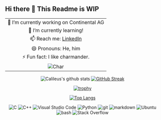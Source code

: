 ## Hi there 👋 This Readme is WIP

<!--
**Calileus/Calileus** is a ✨ _special_ ✨ repository because its `README.md` (this file) appears on your GitHub profile.

- 👯 I’m looking to collaborate on ...
- 🤔 I’m looking for help with ...
- 💬 Ask me about ...

https://docs.github.com/es/get-started/writing-on-github/working-with-advanced-formatting/organizing-information-with-tables

https://simpleicons.org/

-->

<div align="center">
  
| |
|:---:|
| 🔭 I’m currently working on Continental AG |
| 🌱 I’m currently learning! |
| 📫 Reach me: [LinkedIn](www.linkedin.com/in/calileus) |
| 😄 Pronouns: He, him |
| ⚡ Fun fact: I like charmander. |
|  ![Char](https://media.tenor.com/b87Ur_ijFF0AAAAj/char.gif) |

</div>

<div align="center">
  
  ![Calileus's github stats](https://github-readme-stats.vercel.app/api?username=Calileus&count_private=true&show_icons=true&include_all_commits=false&hide_border=true&hide_title=true&theme=tokyonight)
  [![GitHub Streak](https://github-readme-streak-stats.herokuapp.com?user=Calileus&theme=tokyonight&hide_border=true)](https://git.io/streak-stats)
  
  [![trophy](https://github-profile-trophy.vercel.app/?username=Calileus&theme=kimbie_dark&margin-w=15)](https://github.com/ryo-ma/github-profile-trophy)

  [![Top Langs](https://github-readme-stats.vercel.app/api/top-langs/?username=Calileus&theme=tokyonight&layout=compact&hide_border=true)](https://github.com/TsukiZombina/github-readme-stats)
  
  <img alt="C" src="https://img.shields.io/badge/-C-00599C?style=for-the-badge&logo=c&logoColor=white" />
  <img alt="C++" src="https://img.shields.io/badge/-C%2B%2B-00599C?style=for-the-badge&logo=cplusplus&logoColor=white" />
  <img alt="Visual Studio Code" src="https://img.shields.io/badge/-Visual%20Studio%20Code-0078d7?style=for-the-badge&logo=visual-studio-code&logoColor=white" />
  <img alt="Python" src="https://img.shields.io/badge/-Python-45b8d8?style=for-the-badge&logo=python&logoColor=white" />
  <img alt="git" src="https://img.shields.io/badge/-Git-F05032?style=for-the-badge&logo=git&logoColor=white" />
  <img alt="markdown" src="https://img.shields.io/badge/-Markdown-000000?style=for-the-badge&logo=markdown&logoColor=white" />
  <img alt="Ubuntu" src="https://img.shields.io/badge/-Ubuntu-F05032?style=for-the-badge&logo=ubuntu&logoColor=white" />
  <img alt="bash" src="https://img.shields.io/badge/-Bash-000000?style=for-the-badge&logo=gnu-bash&logoColor=white" />
  <img alt="Stack Overflow" src="https://img.shields.io/badge/-Stack%20Overflow-FE7A16?style=for-the-badge&logo=stack-overflow&logoColor=white" />
  
</div>
